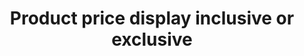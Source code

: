 ---
title: "Product price display inclusive or exclusive"
name: "channelmeta_trade"
key: "price_display"
description: "This is how pricing is displayed on the trade store."
user_friendly_description: "Decide whether you want the price of the product to include the tax amount or not when displaying the price. If set to true the display price will include the tax amount."
default: "exclusive"
values: []
tags: [channelmeta,trade]
type: "meta"
process: "products"
headless: true
---